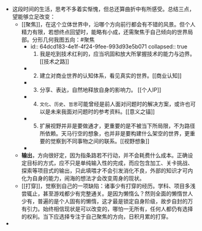 - 这段时间的生活，思考不多着实惭愧，但总还算曲折中有所感受。总结三点，望能够立足改变：
	- [[聚焦]]，在这个立体世界中，沿哪个方向前行都会有不错的风景。但个人精力有限，若想终点回望时，能略有小成，还需聚焦于自己倾向的世界局部。分形几何我图五向：#聚焦
		- id:: 64dcd183-4e1f-4f24-9fee-993d93e5b071
		  collapsed:: true
		  1. 我是吃到技术红利的，应当巩固和放大所掌握技术的能力与边界。[[技术之路]]
		- 2. 建立对商业世界的认知体系，看见真实的世界。[[商业认知]]
		- 3. 分享、表达，自然地释放自身的影响力。 [[个人IP]]
		- 4. `文化`、`历史`、`哲思`可能曾经是前人面对问题时的解决方案，或许也可以是未来我面对问题时的参考资料。[[意义之锚]]
		- 5. 扩展视野并非是要做通才，更重要的是不被当下所局限，不为路径所依赖。天马行空的想象，也并非是要构建什么架空的世界，更重要的觉察到不同事物之间的联系。[[视野想象]]
		-
	- **输出**，方向很好定，因为指条路若不行动，并不会耗费什么成本。正确设定目标的方式，应不只是单纯输入性的完成，而应包含加工、关卡挑战、探索等项目式的输出，只此填喂才不会引发消化不良，外部的知识才可内化为自身的能力，闹海的想法才会改变周身的现状。
	- [[打穿]]，觉察到自己的一项缺陷：诸事少有打穿的经历。学科、项目多浅尝辄止，甚至游戏都少有完整通关。是因为懒惰么？然则全面的懒惰世人少有，普遍的是个人固有的懒惰，这才最是锁定自身阶级，故步自封的万有引力。始终相信现状是可以改变的，哪怕一无所有，任何人都仍有选择的权利。当下应选择专注于自己聚焦的方向，日积月累的打穿。
-
